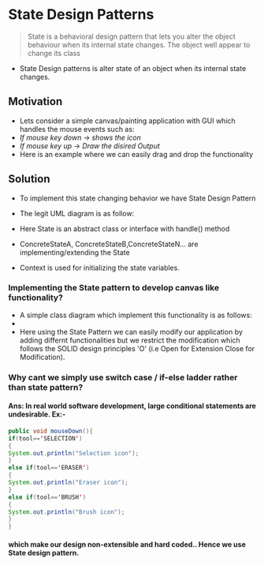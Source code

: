 # State Design Patterns
> State is a behavioral design pattern that lets you alter the object behaviour when its internal state changes. The object well appear to change its class
- State Design patterns is alter state of an object when its internal state changes.

## Motivation 
- Lets consider a simple canvas/painting application with GUI which handles the mouse events such as:
- *If mouse key down* -> *shows the  icon*
- *If mouse key up* -> *Draw the disired Output*
- Here is an example where we can easily drag and drop the functionality
![]()

## Solution
- To implement this state changing behavior we have State Design Pattern
- The legit UML diagram is as follow: 
 ![]()

- Here State is an abstract class or interface with handle() method
- ConcreteStateA, ConcreteStateB,ConcreteStateN... are implementing/extending the State
- Context is used for initializing the state variables.

### Implementing the State pattern to develop canvas like functionality?

- A simple class diagram which implement this functionality is as follows:
- ![]()
- Here using the State Pattern we can easily modify our application by adding differnt functionalities 
but we restrict the modification  which follows the SOLID design principles 'O' (i.e Open for Extension Close for Modification).

### Why cant we simply use switch case / if-else ladder rather than state pattern?
#### Ans: In real world software development, large conditional statements are undesirable. Ex:-
```Java
public void mouseDown(){
if(tool=='SELECTION')
{
System.out.println("Selection icon");
}
else if(tool=='ERASER')
{
System.out.println("Eraser icon");
}
else if(tool=='BRUSH')
{
System.out.println("Brush icon");
}
}
```
#### which make our design non-extensible and hard coded.. Hence we use State design pattern.



